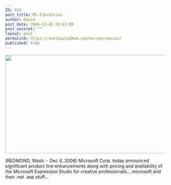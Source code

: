 ```yaml
---
ID: 615
post_title: MS Expression
author: David
post_date: 2006-12-05 03:41:00
post_excerpt: ""
layout: post
permalink: https://davidawindham.com/ms-expression/
published: true
---
```

<img style="width: 564px; height: 309px" src="http://www.davidawindham.com/msexpression.png" />

(REDMOND, Wash. - Dec 4, 2006) Microsoft Corp. today announced significant product line enhancements along with pricing and availability of the Microsoft Expression Studio for creative professionals....microsoft and their .net .asp stuff...